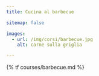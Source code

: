```yaml
---
title: Cucina al barbecue

sitemap: false

images:
  - url: /img/corsi/barbecue.jpg
    alt: carne sulla griglia

---
```


{% tf courses/barbecue.md %}